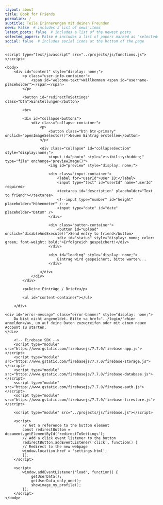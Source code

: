 ```yaml
---
layout: about
title: Book for Friends
permalink: /
subtitle: Teile Erinnerungen mit deinen Freunden
news: False  # includes a list of news items
latest_posts: false  # includes a list of the newest posts
selected_papers: False # includes a list of papers marked as "selected={true}"
social: false  # includes social icons at the bottom of the page
---
```


<html>
    <head>
        <title>Firebase Image Upload using HTML and JavaScript</title>
        <link rel="stylesheet" type="text/css" href="../projects/css/style.css">
    </head>

    <script type="text/javascript" src="../projects/js/functions.js"></script>
    
    <body>
        <div id="content" style="display: none;">
            <p class="user-info-container">
                <span id="welcome-text">Willkommen <span id="username-placeholder"></span></span>
            </p>

            <button id="redirectToSettings" class="btn">Einstellungen</button>

            <br>

            <div id="collapse-buttons">
                <div class="collapse-container">
                    <p>
                        <button class="btn btn-primary" onclick="openImageSelector()">Neuen Eintrag erstellen</button>
                    </p>

                    <div class="collapse" id="collapseSection" style="display:none;">
                        <input id="photo" style="visibility:hidden;" type="file" onchange="previewImage()">
                        <img id="preview" style="display: none;">

                        <div class="input-container">
                            <label for="userId">User ID:</label>
                            <input type="text" id="userId" name="userId" required>
                            <textarea id="description" placeholder="Text to friend"></textarea>
                            <!--input type="number" id="height" placeholder="Höhenmeter" /-->
                            <input type="date" id="date" placeholder="Datum" />
                        </div>

                        <div class="button-container">
                            <button id="upload" onclick="disableAndExecute()">Send entry to friend</button>
                            <div id="status" style="display: none; color: green; font-weight: bold;">Erfolgreich gespeichert!</div>
                        </div>

                        <div id="loading" style="display: none;">
                            Eintrag wird gespeichert, bitte warten...
                        </div>

                    </div>
                </div>
            </div>

            <p>Deine Einträge / Briefe</p>

            <ul id="content-container"></ul>

        </div>

    <div id="error-message" class="error-banner" style="display: none;">
        Du bist nicht angemeldet. Bitte <a href="../login/">hier anmelden</a>, um auf deine Daten zuzugreifen oder mit einem neuen Account zu starten.
    </div>

        <!-- Firebase SDK -->
        <script type="module" src="https://www.gstatic.com/firebasejs/7.7.0/firebase-app.js"></script>
        <script type="module" src="https://www.gstatic.com/firebasejs/7.7.0/firebase-storage.js"></script>
        <script type="module" src="https://www.gstatic.com/firebasejs/7.7.0/firebase-database.js"></script>
        <script type="module" src="https://www.gstatic.com/firebasejs/7.7.0/firebase-auth.js"></script>
        <script type="module" src="https://www.gstatic.com/firebasejs/7.7.0/firebase-firestore.js"></script>

        <script type="module" src="../projects/js/firebase.js"></script>

        <script>
            // Get a reference to the button element
            const redirectButton = document.getElementById('redirectToSettings');
            // Add a click event listener to the button
            redirectButton.addEventListener('click', function() {
            // Redirect to the new webpage
            window.location.href = 'settings.html';
            });
        </script>

        <script>
            window.addEventListener("load", function() {
                getUserData();
                getUserData_only_one();
                showimage_my_profile();
            });
        </script>
    </body>
</html>